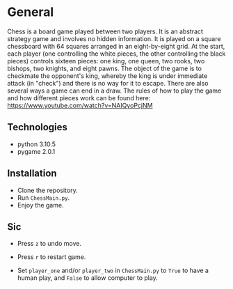 # General

Chess is a board game played between two players. It is an abstract strategy game and involves no hidden information. It is played on a square chessboard with 64 squares arranged in an eight-by-eight grid. At the start, each player (one controlling the white pieces, the other controlling the black pieces) controls sixteen pieces: one king, one queen, two rooks, two bishops, two knights, and eight pawns. The object of the game is to checkmate the opponent's king, whereby the king is under immediate attack (in "check") and there is no way for it to escape. There are also several ways a game can end in a draw. The rules of how to play the game and how different pieces work can be found here: 
https://www.youtube.com/watch?v=NAIQyoPcjNM

## Technologies
- python 3.10.5
- pygame 2.0.1
  
## Installation
- Clone the repository.
- Run `ChessMain.py`.
- Enjoy the game.
  
## Sic
- Press `z` to undo move.
- Press `r` to restart game.

- Set `player_one` and/or `player_two` in `ChessMain.py` to `True` to have a human play, and `False` to allow computer to play.
